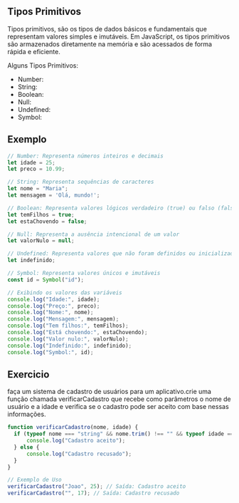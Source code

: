 ## Tipos Primitivos 
Tipos primitivos, são os tipos de dados básicos e fundamentais que representam valores simples e imutáveis. Em JavaScript, os tipos primitivos são armazenados diretamente na memória e são acessados de forma rápida e eficiente.

Alguns Tipos Primitivos:
- Number:
- String:
- Boolean: 
- Null: 
- Undefined: 
- Symbol: 

## Exemplo
```js
// Number: Representa números inteiros e decimais
let idade = 25;
let preco = 10.99;

// String: Representa sequências de caracteres
let nome = "Maria";
let mensagem = 'Olá, mundo!';

// Boolean: Representa valores lógicos verdadeiro (true) ou falso (false)
let temFilhos = true;
let estaChovendo = false;

// Null: Representa a ausência intencional de um valor
let valorNulo = null;

// Undefined: Representa valores que não foram definidos ou inicializados
let indefinido;

// Symbol: Representa valores únicos e imutáveis
const id = Symbol("id");

// Exibindo os valores das variáveis
console.log("Idade:", idade);
console.log("Preço:", preco);
console.log("Nome:", nome);
console.log("Mensagem:", mensagem);
console.log("Tem filhos:", temFilhos);
console.log("Está chovendo:", estaChovendo);
console.log("Valor nulo:", valorNulo);
console.log("Indefinido:", indefinido);
console.log("Symbol:", id);

```
## Exercicio 
  faça um sistema de cadastro de usuários para um aplicativo.crie uma função chamada verificarCadastro que recebe como parâmetros o nome de usuário e a idade e verifica se o cadastro pode ser aceito com base nessas informações.
  ```js
  function verificarCadastro(nome, idade) {
    if (typeof nome === "string" && nome.trim() !== "" && typeof idade === "number" && idade >= 18) {
        console.log("Cadastro aceito");
    } else {
        console.log("Cadastro recusado");
    }
}

// Exemplo de Uso
verificarCadastro("Joao", 25); // Saída: Cadastro aceito
verificarCadastro("", 17); // Saída: Cadastro recusado
  ```